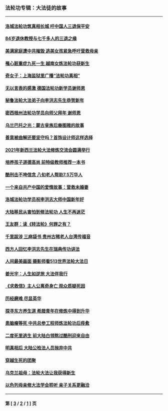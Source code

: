 ### 法轮功专辑：大法徒的故事
---
#### [洛城法轮功筑真相长城 吁中国人三退保平安](../../pages/nf1147481/n13892471.md?02180430) 
#### [84岁退休教授与七千多人的三退之缘](../../pages/nf1147481/n13796650.md?02180430) 
#### [美满家庭遭中共摧毁 逃美女孩紧急呼吁营救母亲](../../pages/nf1147481/n13792859.md?02180430) 
#### [罹心脏重症九死一生 越南女炼法轮功获新生](../../pages/nf1147481/n13732766.md?02180430) 
#### [奇女子：上海监狱里广播“法轮功真相”](../../pages/nf1147481/n13726443.md?02180430) 
#### [无以言表的感激 德国法轮功新学员谢师恩](../../pages/nf1147481/n13543790.md?02180430) 
#### [秘鲁法轮大法弟子向李洪志先生恭贺新年](../../pages/nf1147481/n13540182.md?02180430) 
#### [密西根州法轮功学员向师父拜年 谢师恩](../../pages/nf1147481/n13538183.md?02180430) 
#### [乌兰巴托之光：蒙古皇族后裔图雅的故事](../../pages/nf1147481/n13155759.md?02180430) 
#### [善意被曲解还要坚守吗？首饰设计师这样选择](../../pages/nf1147481/n13077575.md?02180430) 
#### [2021年新西兰法轮大法修炼交流会圆满举行](../../pages/nf1147481/n13033149.md?02180430) 
#### [培养孩子道德高尚 前特级教师推荐一本书](../../pages/nf1147481/n12938640.md?02180430) 
#### [酷刑击不垮信念 八旬老人帮助7.5万华人](../../pages/nf1147481/n12880712.md?02180430) 
#### [一个来自共产中国的爱情故事：营救未婚妻](../../pages/nf1147481/n12778386.md?02180430) 
#### [洛城法轮功学员祝李洪志大师中国新年好](../../pages/nf1147481/n12724685.md?02180430) 
#### [大陆移民从害怕到修法轮功 人生不再迷茫](../../pages/nf1147481/n12414325.md?02180430) 
#### [王友群：读《转法轮》何罪之有？](../../pages/nf1147481/n12408647.md?02180430) 
#### [千里跋涉 三麻袋书 贵州古稀老人台湾传福音](../../pages/nf1147481/n12198750.md?02180430) 
#### [西方人回忆李洪志先生在瑞典传功讲法](../../pages/nf1147481/n12099607.md?02180430) 
#### [人间最美画面 摄影师看513世界法轮大法日](../../pages/nf1147481/n12094118.md?02180430) 
#### [姜光宇：人生如逆旅 大法伴我行](../../pages/nf1147481/n12088664.md?02180430) 
#### [《求救信》主人公离奇身亡 观众质疑死因](../../pages/nf1147481/n11845215.md?02180430) 
#### [历经磨难 尽显英华](../../pages/nf1147481/n11723297.md?02180430) 
#### [探寻东方养生道 希腊青年在修炼中得到升华](../../pages/nf1147481/n11494502.md?02180430) 
#### [患脑瘤等死 中共总参工程师炼法轮功后痊愈](../../pages/nf1147481/n11466682.md?02180430) 
#### [二度死里逃生 前大陆白领熬过酷刑迎来自由](../../pages/nf1147481/n11368594.md?02180430) 
#### [明真相后 大陆公检法人员抛弃中共](../../pages/nf1147481/n11358618.md?02180430) 
#### [穿越生死的团聚](../../pages/nf1147481/n11258922.md?02180430) 
#### [乌克兰祖母：法轮大法让我获得新生](../../pages/nf1147481/n11269457.md?02180430) 
#### [以色列母亲修大法学会聆听 亲子关系更融洽](../../pages/nf1147481/n11268195.md?02180430) 

---
#### 第 [ [3](./3.md?02180430) / [2](./2.md?02180430) / [1](./1.md?02180430) ] 页
